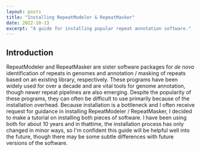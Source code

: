 ```yaml
---
layout: posts
title: "Installing RepeatModeler & RepeatMasker"
date: 2022-10-13
excerpt: "A guide for installing popular repeat annotation software."
---
```


## Introduction
RepeatModeler and RepeatMasker are sister software packages for *de novo* identification of repeats in genomes and annotation / masking of repeats based on an existing library, respectively. These programs have been widely used for over a decade and are vital tools for genome annotation, though newer repeat pipelines are also emerging. Despite the popularity of these programs, they can often be difficult to use primarily because of the installation overhead. Because installation is a bottleneck and I often receive request for guidance in installing RepeatModeler / RepeatMasker, I decided to make a tutorial on installing both pieces of software. I have been using both for about 10 years and in thattime, the installation process has only changed in minor ways, so I'm confident this guide will be helpful well into the future, though there may be some subtle differences with future versions of the software.

